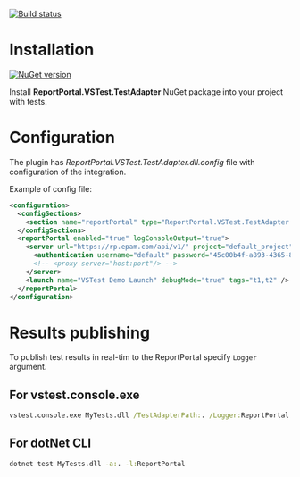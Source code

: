 [![Build status](https://ci.appveyor.com/api/projects/status/0bgatrnrtl1r1prm/branch/master?svg=true)](https://ci.appveyor.com/project/nvborisenko/agent-net-vstest/branch/master)

# Installation
[![NuGet version](https://badge.fury.io/nu/reportportal.vstest.testadapter.svg)](https://badge.fury.io/nu/reportportal.vstest.testadapter)

Install **ReportPortal.VSTest.TestAdapter** NuGet package into your project with tests.

# Configuration
The plugin has *ReportPortal.VSTest.TestAdapter.dll.config* file with configuration of the integration.

Example of config file:
```xml
<configuration>
  <configSections>
    <section name="reportPortal" type="ReportPortal.VSTest.TestAdapter.ReportPortalSection, ReportPortal.VSTest.TestAdapter, Version=1.0.0.0, Culture=neutral, PublicKeyToken=null"/>
  </configSections>
  <reportPortal enabled="true" logConsoleOutput="true">
    <server url="https://rp.epam.com/api/v1/" project="default_project">
      <authentication username="default" password="45c00b4f-a893-4365-89be-8c1b89e30ffb" />
      <!-- <proxy server="host:port"/> -->
    </server>
    <launch name="VSTest Demo Launch" debugMode="true" tags="t1,t2" />
  </reportPortal>
</configuration>
```
# Results publishing
To publish test results in real-tim to the ReportPortal specify `Logger` argument.

## For vstest.console.exe
```cmd
vstest.console.exe MyTests.dll /TestAdapterPath:. /Logger:ReportPortal
```
## For dotNet CLI
```cmd
dotnet test MyTests.dll -a:. -l:ReportPortal
```
